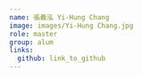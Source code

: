 ```yaml
---
name: 張義泓 Yi-Hung Chang 
image: images/Yi-Hung Chang.jpg 
role: master
group: alum
links:
  github: link_to_github 
---
```

